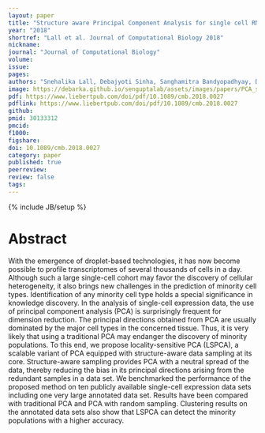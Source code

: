 ```yaml
---
layout: paper
title: "Structure aware Principal Component Analysis for single cell RNA-seq data"
year: "2018"
shortref: "Lall et al. Journal of Computational Biology 2018"
nickname:
journal: "Journal of Computational Biology"
volume:
issue:
pages:
authors: "Snehalika Lall, Debajyoti Sinha, Sanghamitra Bandyopadhyay, Debarka Sengupta"
image: https://debarka.github.io/senguptalab/assets/images/papers/PCA_single_cell.png
pdf: https://www.liebertpub.com/doi/pdf/10.1089/cmb.2018.0027
pdflink: https://www.liebertpub.com/doi/pdf/10.1089/cmb.2018.0027
github:
pmid: 30133312
pmcid:
f1000:
figshare:
doi: 10.1089/cmb.2018.0027
category: paper
published: true
peerreview:
review: false
tags:
---
```

{% include JB/setup %}


# Abstract

With the emergence of droplet-based technologies, it has now become possible to profile transcriptomes of several thousands of cells in a day. Although such a large single-cell cohort may favor the discovery of cellular heterogeneity, it also brings new challenges in the prediction of minority cell types. Identification of any minority cell type holds a special significance in knowledge discovery. In the analysis of single-cell expression data, the use of principal component analysis (PCA) is surprisingly frequent for dimension reduction. The principal directions obtained from PCA are usually dominated by the major cell types in the concerned tissue. Thus, it is very likely that using a traditional PCA may endanger the discovery of minority populations. To this end, we propose locality-sensitive PCA (LSPCA), a scalable variant of PCA equipped with structure-aware data sampling at its core. Structure-aware sampling provides PCA with a neutral spread of the data, thereby reducing the bias in its principal directions arising from the redundant samples in a data set. We benchmarked the performance of the proposed method on ten publicly available single-cell expression data sets including one very large annotated data set. Results have been compared with traditional PCA and PCA with random sampling. Clustering results on the annotated data sets also show that LSPCA can detect the minority populations with a higher accuracy.
